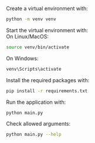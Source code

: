 Create a virtual environment with:
```bash
python -m venv venv
```

Start the virtual environment with:  
On Linux/MacOS:
```bash
source venv/bin/activate
```

On Windows:
```bash
venv\Scripts\activate
```

Install the required packages with:
```bash
pip install -r requirements.txt
```

Run the application with:
```bash
python main.py
``` 

Check allowed arguments:
```bash
python main.py --help
```